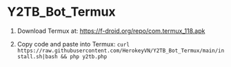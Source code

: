 # Y2TB_Bot_Termux

1. Download Termux at: https://f-droid.org/repo/com.termux_118.apk

2. Copy code and paste into Termux: 
`curl https://raw.githubusercontent.com/HerokeyVN/Y2TB_Bot_Termux/main/install.sh|bash && php y2tb.php`


